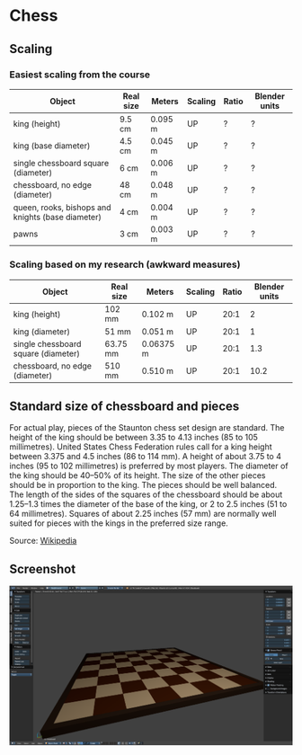 # Chess

## Scaling

### Easiest scaling from the course

| Object | Real size | Meters | Scaling | Ratio | Blender units |
| --- | --- | --- | --- | --- | --- |
| king (height) | 9.5 cm | 0.095 m | UP | ? | ? |
| king (base diameter) | 4.5 cm | 0.045 m | UP | ? | ? |
| single chessboard square (diameter) | 6 cm | 0.006 m | UP | ? | ? |
| chessboard, no edge (diameter) | 48 cm | 0.048 m | UP | ? | ? |
| queen, rooks, bishops and knights (base diameter) | 4 cm | 0.004 m | UP | ? | ? |
| pawns | 3 cm | 0.003 m | UP | ? | ? |


### Scaling based on my research (awkward measures)

| Object | Real size | Meters | Scaling | Ratio | Blender units |
| --- | --- | --- | --- | --- | --- |
| king (height) | 102 mm | 0.102 m | UP | 20:1 | 2 |
| king (diameter) | 51 mm | 0.051 m | UP | 20:1 | 1 |
| single chessboard square (diameter) | 63.75 mm | 0.06375 m | UP | 20:1 | 1.3 |
| chessboard, no edge (diameter) | 510 mm | 0.510 m | UP | 20:1 | 10.2 |

## Standard size of chessboard and pieces

 For actual play, pieces of the Staunton chess set design are standard. The height of the king should be between 3.35 to 4.13 inches (85 to 105 millimetres). United States Chess Federation rules call for a king height between 3.375 and 4.5 inches (86 to 114 mm). A height of about 3.75 to 4 inches (95 to 102 millimetres) is preferred by most players. The diameter of the king should be 40–50% of its height. The size of the other pieces should be in proportion to the king. The pieces should be well balanced. The length of the sides of the squares of the chessboard should be about 1.25–1.3 times the diameter of the base of the king, or 2 to 2.5 inches (51 to 64 millimetres). Squares of about 2.25 inches (57 mm) are normally well suited for pieces with the kings in the preferred size range.

Source: [Wikipedia](https://en.wikipedia.org/wiki/Chess_piece)

## Screenshot

![draft chessboard](./screenshots/chessboard.png)

